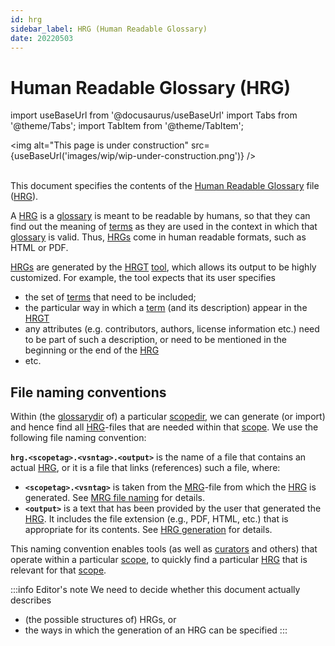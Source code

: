 ```yaml
---
id: hrg
sidebar_label: HRG (Human Readable Glossary)
date: 20220503
---
```


# Human Readable Glossary (HRG)

import useBaseUrl from '@docusaurus/useBaseUrl'
import Tabs from '@theme/Tabs';
import TabItem from '@theme/TabItem';

<img
  alt="This page is under construction"
  src={useBaseUrl('images/wip/wip-under-construction.png')}
/><br/><br/>

This document specifies the contents of the [Human Readable Glossary](hrg@) file ([HRG](@)).

A [HRG](@) is a [glossary](@) is meant to be readable by humans, so that they can find out the meaning of [terms](@) as they are used in the context in which that [glossary](@) is valid. Thus, [HRGs](@) come in human readable formats, such as HTML or PDF.

[HRGs](@) are generated by the [HRGT](@) [tool](/docs/spec-tools-envisaged/hrgt), which allows its output to be highly customized. For example, the tool expects that its user specifies

- the set of [terms](@) that need to be included;
- the particular way in which a [term](@) (and its description) appear in the [HRGT](@) 
- any attributes (e.g. contributors, authors, license information etc.) need to be part of such a description, or need to be mentioned in the beginning or the end of the [HRG](@)
- etc.
## File naming conventions

Within (the [glossarydir](@) of) a particular [scopedir](@), we can generate (or import) and hence find all [HRG](@)-files that are needed within that [scope](@). We use the following file naming convention:

**`hrg.<scopetag>.<vsntag>.<output>`** is the name of a file that contains an actual [HRG](@), or it is a file that links (references) such a file, where:
  - **`<scopetag>.<vsntag>`** is taken from the [MRG](@)-file from which the [HRG](@) is generated. See [MRG file naming](/docs/spec-files/mrg#mrg-file-naming-conventions) for details.
  - **`<output>`** is a text that has been provided by the user that generated the [HRG](@). It includes the file extension (e.g., PDF, HTML, etc.) that is appropriate for its contents. See [HRG generation](/docs/spec-tools-envisaged/hrgt#calling-the-tool) for details.

This naming convention enables tools (as well as [curators](@) and others) that operate within a particular [scope](@), to quickly find a particular [HRG](@) that is relevant for that [scope](@).

:::info Editor's note
We need to decide whether this document actually describes 

- (the possible structures of) HRGs, or
- the ways in which the generation of an HRG can be specified
:::
